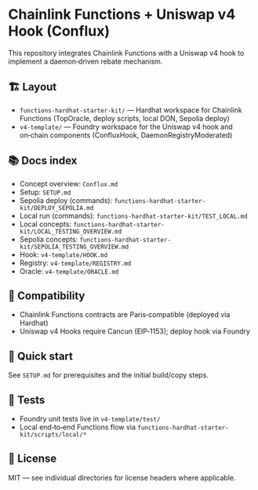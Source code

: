 # Chainlink Functions + Uniswap v4 Hook (Conflux)

This repository integrates Chainlink Functions with a Uniswap v4 hook to implement a daemon‑driven rebate mechanism.

## 🏗️ Layout

- `functions-hardhat-starter-kit/` — Hardhat workspace for Chainlink Functions (TopOracle, deploy scripts, local DON, Sepolia deploy)
- `v4-template/` — Foundry workspace for the Uniswap v4 hook and on‑chain components (ConfluxHook, DaemonRegistryModerated)

## 📚 Docs index

- Concept overview: `Conflux.md`
- Setup: `SETUP.md`
- Sepolia deploy (commands): `functions-hardhat-starter-kit/DEPLOY_SEPOLIA.md`
- Local run (commands): `functions-hardhat-starter-kit/TEST_LOCAL.md`
- Local concepts: `functions-hardhat-starter-kit/LOCAL_TESTING_OVERVIEW.md`
- Sepolia concepts: `functions-hardhat-starter-kit/SEPOLIA_TESTING_OVERVIEW.md`
- Hook: `v4-template/HOOK.md`
- Registry: `v4-template/REGISTRY.md`
- Oracle: `v4-template/ORACLE.md`

## 🔌 Compatibility

- Chainlink Functions contracts are Paris‑compatible (deployed via Hardhat)
- Uniswap v4 Hooks require Cancun (EIP‑1153); deploy hook via Foundry

## 🔧 Quick start

See `SETUP.md` for prerequisites and the initial build/copy steps.

## 🧪 Tests

- Foundry unit tests live in `v4-template/test/`
- Local end‑to‑end Functions flow via `functions-hardhat-starter-kit/scripts/local/*`

## 📝 License

MIT — see individual directories for license headers where applicable.
